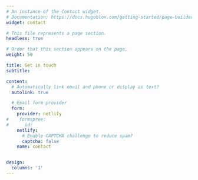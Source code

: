 ```yaml
---
# An instance of the Contact widget.
# Documentation: https://docs.hugoblox.com/getting-started/page-builder/
widget: contact

# This file represents a page section.
headless: true

# Order that this section appears on the page.
weight: 50

title: Get in touch
subtitle:

content:
  # Automatically link email and phone or display as text?
  autolink: true

  # Email form provider
  form:
    provider: netlify
#    formspree:
#      id:
    netlify:
      # Enable CAPTCHA challenge to reduce spam?
      captcha: false
    name: contact


design:
  columns: '1'
---
```

